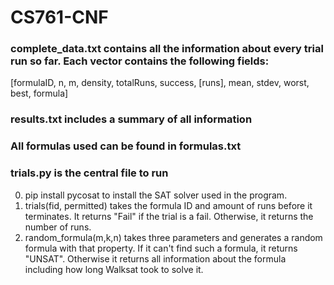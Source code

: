 # CS761-CNF
### complete_data.txt contains all the information about every trial run so far. Each vector contains the following fields: 
[formulaID, n, m, density, totalRuns, success, [runs], mean, stdev, worst, best, formula]
### results.txt includes a summary of all information
### All formulas used can be found in formulas.txt
### trials.py is the central file to run
0. pip install pycosat to install the SAT solver used in the program.
1. trials(fid, permitted) takes the formula ID and amount of runs before it terminates. It returns "Fail" if the trial is a fail. Otherwise, it returns the number of runs. 
2. random_formula(m,k,n) takes three parameters and generates a random formula with that property. If it can't find such a formula, it returns "UNSAT". Otherwise it returns all information about the formula including how long Walksat took to solve it. 